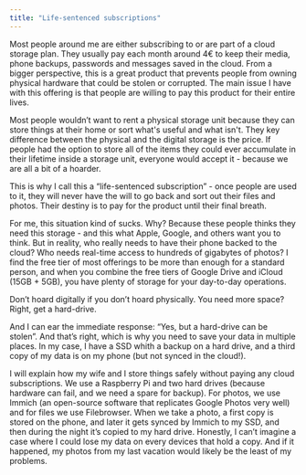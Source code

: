 ```yaml
---
title: "Life-sentenced subscriptions"
---
```

Most people around me are either subscribing to or are part of a cloud storage plan. They usually pay each month around 4€ to keep their media, phone backups, passwords and messages saved in the cloud. From a bigger perspective, this is a great product that prevents people from owning physical hardware that could be stolen or corrupted. The main issue I have with this offering is that people are willing to pay this product for their entire lives.

Most people wouldn’t want to rent a physical storage unit because they can store things at their home or sort what's useful and what isn't. They key difference between the physical and the digital storage is the price. If people had the option to store all of the items they could ever accumulate in their lifetime inside a storage unit, everyone would accept it - because we are all a bit of a hoarder.

This is why I call this a “life-sentenced subscription” - once people are used to it, they will never have the will to go back and sort out their files and photos. Their destiny is to pay for the product until their final breath.

For me, this situation kind of sucks. Why? Because these people thinks they need this storage - and this what Apple, Google, and others want you to think. But in reality, who really needs to have their phone backed to the cloud? Who needs real-time access to hundreds of gigabytes of photos?  I find the free tier of most offerings to be more than enough for a standard person, and when you combine the free tiers of Google Drive and iCloud (15GB + 5GB), you have plenty of storage for your day-to-day operations.

Don’t hoard digitally if you don’t hoard physically. You need more space? Right, get a hard-drive.

And I can ear the immediate response: “Yes, but a hard-drive can be stolen”. And that’s right, which is why you need to save your data in multiple places. In my case, I have a SSD whith a backup on a hard drive, and a third copy of my data is on my phone (but not synced in the cloud!).

I will explain how my wife and I store things safely without paying any cloud subscriptions. We use a Raspberry Pi and two hard drives (because hardware can fail, and we need a spare for backup). For photos, we use Immich (an open-source software that replicates Google Photos very well) and for files we use Filebrowser. When we take a photo, a first copy is stored on the phone, and later it gets synced by Immich to my SSD, and then during the night it’s copied to my hard drive. Honestly, I can’t imagine a case where I could lose my data on every devices that hold a copy. And if it happened, my photos from my last vacation would likely be the least of my problems.
 